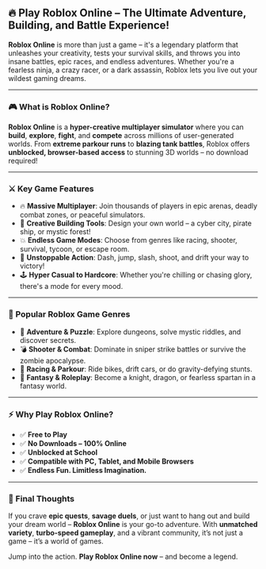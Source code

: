 ## 🔥 Play Roblox Online – The Ultimate Adventure, Building, and Battle Experience!

**Roblox Online** is more than just a game – it's a legendary platform that unleashes your creativity, tests your survival skills, and throws you into insane battles, epic races, and endless adventures. Whether you're a fearless ninja, a crazy racer, or a dark assassin, Roblox lets you live out your wildest gaming dreams.

---

### 🎮 What is Roblox Online?

**Roblox Online** is a **hyper-creative multiplayer simulator** where you can **build**, **explore**, **fight**, and **compete** across millions of user-generated worlds. From **extreme parkour runs** to **blazing tank battles**, Roblox offers **unblocked, browser-based access** to stunning 3D worlds – no download required!

---

### ⚔️ Key Game Features

* 🔥 **Massive Multiplayer**: Join thousands of players in epic arenas, deadly combat zones, or peaceful simulators.
* 🎨 **Creative Building Tools**: Design your own world – a cyber city, pirate ship, or mystic forest!
* 💥 **Endless Game Modes**: Choose from genres like racing, shooter, survival, tycoon, or escape room.
* 🚀 **Unstoppable Action**: Dash, jump, slash, shoot, and drift your way to victory!
* 🕹️ **Hyper Casual to Hardcore**: Whether you're chilling or chasing glory, there's a mode for every mood.

---

### 🌌 Popular Roblox Game Genres

* 🧩 **Adventure & Puzzle**: Explore dungeons, solve mystic riddles, and discover secrets.
* 💣 **Shooter & Combat**: Dominate in sniper strike battles or survive the zombie apocalypse.
* 🏁 **Racing & Parkour**: Ride bikes, drift cars, or do gravity-defying stunts.
* 🧙 **Fantasy & Roleplay**: Become a knight, dragon, or fearless spartan in a fantasy world.

---

### ⚡ Why Play Roblox Online?

* ✅ **Free to Play**
* ✅ **No Downloads – 100% Online**
* ✅ **Unblocked at School**
* ✅ **Compatible with PC, Tablet, and Mobile Browsers**
* ✅ **Endless Fun. Limitless Imagination.**

---

### 💬 Final Thoughts

If you crave **epic quests**, **savage duels**, or just want to hang out and build your dream world – **Roblox Online** is your go-to adventure. With **unmatched variety**, **turbo-speed gameplay**, and a vibrant community, it’s not just a game – it’s a world of games.

Jump into the action. **Play Roblox Online now** – and become a legend.
